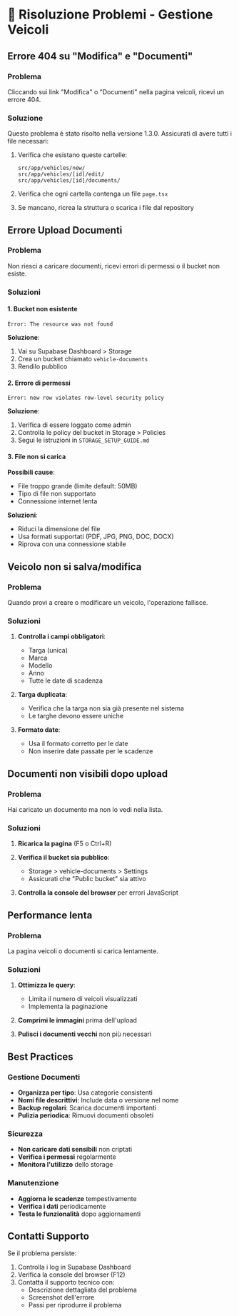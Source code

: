 # 🔧 Risoluzione Problemi - Gestione Veicoli

## Errore 404 su "Modifica" e "Documenti"

### Problema
Cliccando sui link "Modifica" o "Documenti" nella pagina veicoli, ricevi un errore 404.

### Soluzione
Questo problema è stato risolto nella versione 1.3.0. Assicurati di avere tutti i file necessari:

1. Verifica che esistano queste cartelle:
   ```
   src/app/vehicles/new/
   src/app/vehicles/[id]/edit/
   src/app/vehicles/[id]/documents/
   ```

2. Verifica che ogni cartella contenga un file `page.tsx`

3. Se mancano, ricrea la struttura o scarica i file dal repository

## Errore Upload Documenti

### Problema
Non riesci a caricare documenti, ricevi errori di permessi o il bucket non esiste.

### Soluzioni

#### 1. Bucket non esistente
```
Error: The resource was not found
```

**Soluzione**: 
1. Vai su Supabase Dashboard > Storage
2. Crea un bucket chiamato `vehicle-documents`
3. Rendilo pubblico

#### 2. Errore di permessi
```
Error: new row violates row-level security policy
```

**Soluzione**:
1. Verifica di essere loggato come admin
2. Controlla le policy del bucket in Storage > Policies
3. Segui le istruzioni in `STORAGE_SETUP_GUIDE.md`

#### 3. File non si carica
**Possibili cause**:
- File troppo grande (limite default: 50MB)
- Tipo di file non supportato
- Connessione internet lenta

**Soluzioni**:
- Riduci la dimensione del file
- Usa formati supportati (PDF, JPG, PNG, DOC, DOCX)
- Riprova con una connessione stabile

## Veicolo non si salva/modifica

### Problema
Quando provi a creare o modificare un veicolo, l'operazione fallisce.

### Soluzioni

1. **Controlla i campi obbligatori**:
   - Targa (unica)
   - Marca
   - Modello
   - Anno
   - Tutte le date di scadenza

2. **Targa duplicata**:
   - Verifica che la targa non sia già presente nel sistema
   - Le targhe devono essere uniche

3. **Formato date**:
   - Usa il formato corretto per le date
   - Non inserire date passate per le scadenze

## Documenti non visibili dopo upload

### Problema
Hai caricato un documento ma non lo vedi nella lista.

### Soluzioni

1. **Ricarica la pagina** (F5 o Ctrl+R)

2. **Verifica il bucket sia pubblico**:
   - Storage > vehicle-documents > Settings
   - Assicurati che "Public bucket" sia attivo

3. **Controlla la console del browser** per errori JavaScript

## Performance lenta

### Problema
La pagina veicoli o documenti si carica lentamente.

### Soluzioni

1. **Ottimizza le query**:
   - Limita il numero di veicoli visualizzati
   - Implementa la paginazione

2. **Comprimi le immagini** prima dell'upload

3. **Pulisci i documenti vecchi** non più necessari

## Best Practices

### Gestione Documenti
- **Organizza per tipo**: Usa categorie consistenti
- **Nomi file descrittivi**: Include data o versione nel nome
- **Backup regolari**: Scarica documenti importanti
- **Pulizia periodica**: Rimuovi documenti obsoleti

### Sicurezza
- **Non caricare dati sensibili** non criptati
- **Verifica i permessi** regolarmente
- **Monitora l'utilizzo** dello storage

### Manutenzione
- **Aggiorna le scadenze** tempestivamente
- **Verifica i dati** periodicamente
- **Testa le funzionalità** dopo aggiornamenti

## Contatti Supporto

Se il problema persiste:
1. Controlla i log in Supabase Dashboard
2. Verifica la console del browser (F12)
3. Contatta il supporto tecnico con:
   - Descrizione dettagliata del problema
   - Screenshot dell'errore
   - Passi per riprodurre il problema
